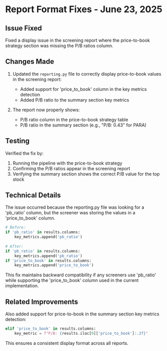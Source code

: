 # Report Format Fixes - June 23, 2025

## Issue Fixed
Fixed a display issue in the screening report where the price-to-book strategy section was missing the P/B ratios column.

## Changes Made
1. Updated the `reporting.py` file to correctly display price-to-book values in the screening report:
   - Added support for 'price_to_book' column in the key metrics detection
   - Added P/B ratio to the summary section key metrics

2. The report now properly shows:
   - P/B ratio column in the price-to-book strategy table
   - P/B ratio in the summary section (e.g., "P/B: 0.43" for PARA)

## Testing
Verified the fix by:
1. Running the pipeline with the price-to-book strategy
2. Confirming the P/B ratios appear in the screening report
3. Verifying the summary section shows the correct P/B value for the top stock

## Technical Details
The issue occurred because the reporting.py file was looking for a 'pb_ratio' column, but the screener was storing the values in a 'price_to_book' column.

```python
# Before:
if 'pb_ratio' in results.columns:
    key_metrics.append('pb_ratio')
    
# After:
if 'pb_ratio' in results.columns:
    key_metrics.append('pb_ratio')
if 'price_to_book' in results.columns:
    key_metrics.append('price_to_book')
```

This fix maintains backward compatibility if any screeners use 'pb_ratio' while supporting the 'price_to_book' column used in the current implementation.

## Related Improvements
Also added support for price-to-book in the summary section key metrics detection:

```python
elif 'price_to_book' in results.columns:
    key_metric = f"P/B: {results.iloc[0]['price_to_book']:.2f}"
```

This ensures a consistent display format across all reports.
